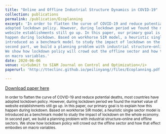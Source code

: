 ```yaml
---
title: "Online and Offline Industrial Structure Dynamics in COVID-19"
collection: publications
permalink: /publication/Ecoplanning
excerpt: 'In order to flatten the curve of COVID-19 and reduce potential deaths, most countries have
adopted lockdown policy. However, during lockdown period we found the market value of
website establishments still go up. In this paper, our primary goal is to explain how this
happen during lockdown. Based on workhorse SIR model, a heuristic single sector model is
introduced as a benchmark model to study the impact of lockdown on the whole economy. In
second part, we build a planning problem with industrial structure–online and offline sectors.
We show how lockdown policy will crowd out the offline sector and how that effect embodies
on macro variables.'
date: 2020-06-06
venue: <i>Submit to SIAM Journal on Control and Optimization</i>
paperurl: 'http://tteclinc.github.io/peilinyang//files/Ecoplanning.pdf'

---
```


[Download paper here](http://tteclinc.github.io/peilinyang//files/Ecoplanning.pdf)

<small>In order to flatten the curve of COVID-19 and reduce potential deaths, most countries have
adopted lockdown policy. However, during lockdown period we found the market value of
website establishments still go up. In this paper, our primary goal is to explain how this
happen during lockdown. Based on workhorse SIR model, a heuristic single sector model is
introduced as a benchmark model to study the impact of lockdown on the whole economy. In
second part, we build a planning problem with industrial structure–online and offline sectors.
We show how lockdown policy will crowd out the offline sector and how that effect embodies
on macro variables.</small>
